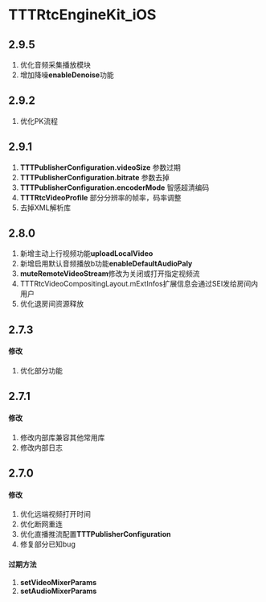 # TTTRtcEngineKit_iOS

## 2.9.5

1. 优化音频采集播放模块
2. 增加降噪**enableDenoise**功能

## 2.9.2

1. 优化PK流程

## 2.9.1

1. **TTTPublisherConfiguration.videoSize** 参数过期
2. **TTTPublisherConfiguration.bitrate** 参数去掉
3. **TTTPublisherConfiguration.encoderMode** 智感超清编码
4. **TTTRtcVideoProfile** 部分分辨率的帧率，码率调整
5. 去掉XML解析库

## 2.8.0

1. 新增主动上行视频功能**uploadLocalVideo**
2. 新增启用默认音频播放b功能**enableDefaultAudioPaly**
3. **muteRemoteVideoStream**修改为关闭或打开指定视频流
4. TTTRtcVideoCompositingLayout.mExtInfos扩展信息会通过SEI发给房间内用户
5. 优化退房间资源释放

## 2.7.3

#### 修改

1. 优化部分功能

## 2.7.1

#### 修改

1. 修改内部库兼容其他常用库
2. 修改内部日志

## 2.7.0

#### 修改

1. 优化远端视频打开时间
2. 优化断网重连
3. 优化直播推流配置**TTTPublisherConfiguration**
4. 修复部分已知bug

#### 过期方法

1. **setVideoMixerParams**
2. **setAudioMixerParams**
